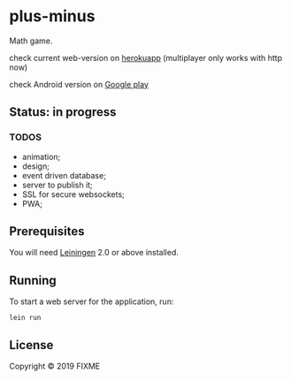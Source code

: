 # plus-minus

Math game.

check current web-version on [herokuapp][1] (multiplayer only works with http now)

check Android version on [Google play][2]

[1]: https://plus-minus-game.herokuapp.com/
[2]: https://play.google.com/store/apps/details?id=com.livermor.plusminus


## Status: in progress 

### TODOS
- animation;
- design;
- event driven database;
- server to publish it;
- SSL for secure websockets;
- PWA;

## Prerequisites

You will need [Leiningen][3] 2.0 or above installed.

[3]: https://github.com/technomancy/leiningen

## Running

To start a web server for the application, run:

    lein run 

## License

Copyright © 2019 FIXME
